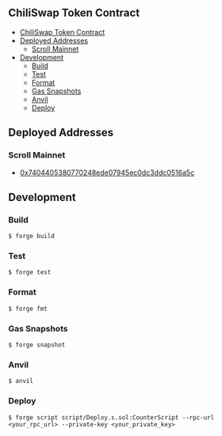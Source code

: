 ## ChiliSwap Token Contract

- [ChiliSwap Token Contract](#chiliswap-token-contract)
- [Deployed Addresses](#deployed-addresses)
  - [Scroll Mainnet](#scroll-mainnet)
- [Development](#development)
  - [Build](#build)
  - [Test](#test)
  - [Format](#format)
  - [Gas Snapshots](#gas-snapshots)
  - [Anvil](#anvil)
  - [Deploy](#deploy)

## Deployed Addresses 

### Scroll Mainnet 


- [0x7404405380770248ede07945ec0dc3ddc0516a5c](https://scrollscan.com/address/0x7404405380770248ede07945ec0dc3ddc0516a5c#code) 

## Development

### Build

```shell
$ forge build
```

### Test

```shell
$ forge test
```

### Format

```shell
$ forge fmt
```

### Gas Snapshots

```shell
$ forge snapshot
```

### Anvil

```shell
$ anvil
```

### Deploy

```shell
$ forge script script/Deploy.s.sol:CounterScript --rpc-url <your_rpc_url> --private-key <your_private_key>
```
